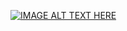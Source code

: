 [![IMAGE ALT TEXT HERE](https://img.youtube.com/vi/YOUTUBE_VIDEO_ID_HERE/0.jpg)](https://www.youtube.com/watch?v=OlZCx3i6sGI)
